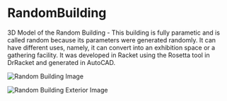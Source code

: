 # RandomBuilding
3D Model of the Random Building - This building is fully parametic and is called random because its parameters were generated randomly. It can have different uses, namely, it can convert into an exhibition space or a gathering facility. It was developed in Racket using the Rosetta tool in DrRacket and generated in AutoCAD.

![Random Building Image](./Random_Building_Render_Image.png)


![Random Building Exterior Image](./Random_Building_Exterior_Render_Image.png)
